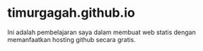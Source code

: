 # timurgagah.github.io
Ini adalah pembelajaran saya dalam membuat web statis dengan memanfaatkan hosting github secara gratis.
